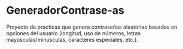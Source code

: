 # GeneradorContrase-as
Proyecto de practicas que genera contraseñas aleatorias basadas en opciones del usuario (longitud, uso de números, letras mayúsculas/minúsculas, caracteres especiales, etc.).

